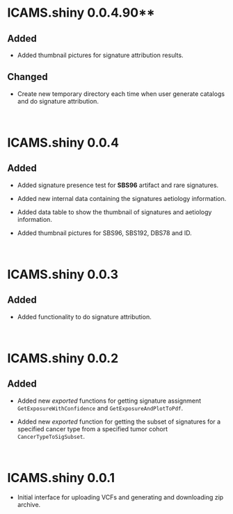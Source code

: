 # ICAMS.shiny 0.0.4.90**
## Added
* Added thumbnail pictures for signature attribution results.

## Changed
* Create new temporary directory each time when user generate catalogs and do
signature attribution.

<br>

# ICAMS.shiny 0.0.4
## Added
* Added signature presence test for **SBS96** artifact and rare signatures.

* Added new internal data containing the signatures aetiology information.

* Added data table to show the thumbnail of signatures and aetiology information.

* Added thumbnail pictures for SBS96, SBS192, DBS78 and ID.

<br>

# ICAMS.shiny 0.0.3
## Added
* Added functionality to do signature attribution.

<br>

# ICAMS.shiny 0.0.2
## Added
* Added new *exported* functions for getting signature assignment
`GetExposureWithConfidence` and `GetExposureAndPlotToPdf`.

* Added new *exported* function for getting the subset of signatures for a
specified cancer type from a specified tumor cohort `CancerTypeToSigSubset`.

<br>

# ICAMS.shiny 0.0.1
* Initial interface for uploading VCFs and generating and downloading zip archive.
